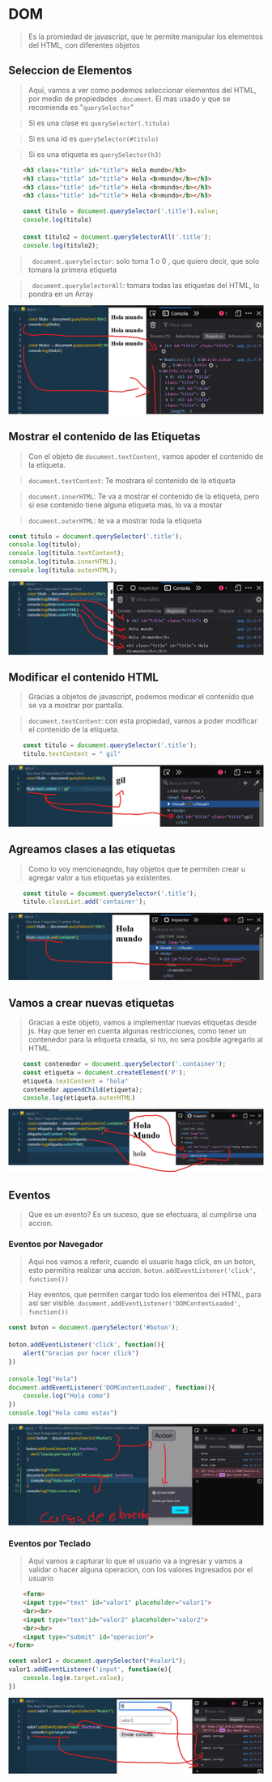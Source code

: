 # DOM

> Es la promiedad de javascript, que te permite manipular los elementos del HTML, con diferentes objetos

## Seleccion de Elementos

> Aqui, vamos a ver como podemos seleccionar elementos del HTML, por medio de propiedades `.document`. El mas usado y que se recomienda es "`querySelector`"

> Si es una clase es `querySelector(.titulo)`


>Si es una id es `querySelector(#titulo)`


> Si es una etiqueta es `querySelector(h3)`

```HTML
    <h3 class="title" id="title"> Hola mundo</h3>
    <h3 class="title" id="title"> Hola <b>mundo</b></h3>
    <h3 class="title" id="title"> Hola <b>mundo</b></h3>
    <h3 class="title" id="title"> Hola <b>mundo</b></h3> 
```

```JAVASCRIPT
    const titulo = document.querySelector('.title').value;
    console.log(titulo)

    const titulo2 = document.querySelectorAll('.title');
    console.log(titulo2);

```

> ` document.querySelector`: solo toma 1 o 0 , que quiero decir, que solo tomara la primera etiqueta 

> ` document.querySelectorAll`: tomara todas las etiquetas del HTML, lo pondra en un Array

![](img/mostar_DOM.png)


## Mostrar el contenido de las Etiquetas

> Con el objeto de `document.textContent`, vamos apoder el contenido de la etiqueta.

>`document.textContent`: Te mostrara el contenido de la etiqueta

>`document.innerHTML`: Te va a mostrar el contenido de la etiqueta, pero si ese contenido tiene alguna etiqueta mas, lo va a mostar

>`document.outerHTML`: te va a mostrar toda la etiqueta

```JAVASCRIPT
const titulo = document.querySelector('.title');
console.log(titulo);
console.log(titulo.textContent);
console.log(titulo.innerHTML);
console.log(titulo.outerHTML);

```

![](img/devolver_DOM.png)

## Modificar el contenido HTML 

> Gracias a objetos  de javascript, podemos modicar el contenido que se va a mostrar por pantalla.

>`document.textContent`: con esta propiedad, vamos a poder modificar el contenido de la etiqueta.

```JAVASCRIPT
    const titulo = document.querySelector('.title');
    titulo.textContent = " gil"
```

![](img/modificacion_DOM.png)

## Agreamos clases a las etiquetas

> Como lo voy mencionaqndo, hay objetos que te permiten crear u agregar valor a tus etiquetas ya existentes.

```JAVASCRIPT
    const titulo = document.querySelector('.title');
    titulo.classList.add('container');
```

![](img/agregar_DOM.png)


## Vamos a crear nuevas etiquetas

> Gracias a este objeto, vamos a implementar nuevas etiquetas desde js. Hay que tener en cuenta algunas restricciones, como tener un contenedor para la etiqueta creada, si no, no sera posible agregarlo al HTML.

```JAVASCRIPT
    const contenedor = document.querySelector('.container');
    const etiqueta = document.createElement('P');
    etiqueta.textContent = "hola"
    contenedor.appendChild(etiqueta);
    console.log(etiqueta.outerHTML)

```

![](img/crear_DOM.png)

## Eventos

> Que es un evento? Es un suceso, que se efectuara, al cumplirse una accion.

### Eventos por Navegador

> Aqui nos vamos a referir, cuando el usuario haga click, en un boton, esto permitira realizar una accion. `boton.addEventListener('click', function())`

> Hay eventos, que permiten cargar todo los elementos del HTML, para asi ser visible. `document.addEventListener('DOMContentLoaded', function())`

```JAVASCRIPT
const boton = document.querySelector('#boton');

boton.addEventListener('click', function(){
    alert("Gracias por hacer click")
})

console.log("Hola")
document.addEventListener('DOMContentLoaded', function(){
    console.log("Hola como")
})
console.log("Hola como estas")

```

![](img/Eventos_navegador.png)


### Eventos por Teclado

> Aqui vamos a capturar lo que el usuario va a ingresar y vamos a validar o hacer alguna operacion, con los valores ingresados por el usuario

```HTML
    <form>
    <input type="text" id="valor1" placeholder="valor1">    
    <br><br>
    <input type="text"id="valor2" placeholder="valor2">
    <br><br>
    <input type="submit" id="operacion">
</form>
```


```JAVASCRIPT
const valor1 = document.querySelector("#valor1");
valor1.addEventListener('input', function(e){
    console.log(e.target.value);
})


```

![](img/teclado_DOM.png)